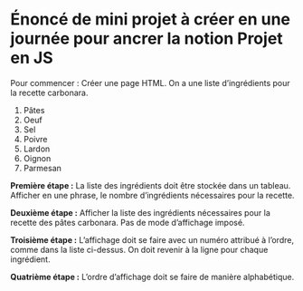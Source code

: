 # Énoncé de mini projet à créer en une journée pour ancrer la notion Projet en JS

Pour commencer : Créer une page HTML. On a une liste d’ingrédients pour la recette carbonara.

1. Pâtes
2. Oeuf
3. Sel
4. Poivre
5. Lardon
6. Oignon
7. Parmesan

**Première étape :** La liste des ingrédients doit être stockée dans un tableau. Afficher en une phrase, le nombre d’ingrédients nécessaires pour la recette.

**Deuxième étape :** Afficher la liste des ingrédients nécessaires pour la recette des pâtes carbonara. Pas de mode d’affichage imposé.

**Troisième étape :** L’affichage doit se faire avec un numéro attribué à l’ordre, comme dans la liste ci-dessus. On doit revenir à la ligne pour chaque ingrédient.

**Quatrième étape :** L’ordre d’affichage doit se faire de manière alphabétique.
